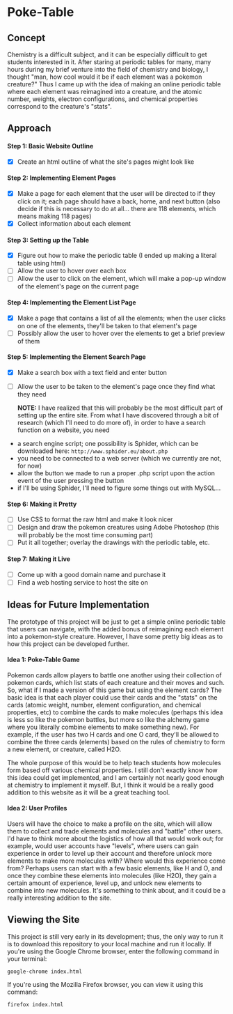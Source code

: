 # Poke-Table
## Concept 
Chemistry is a difficult subject, and it can be especially difficult to get students interested in it. After staring at periodic tables for many, many hours during my brief venture into the field of chemistry and biology, I thought "man, how cool would it be if each element was a pokemon creature?" Thus I came up with the idea of making an online periodic table where each element was reimagined into a creature, and the atomic number, weights, electron configurations, and chemical properties correspond to the creature's "stats". 

## Approach
#### Step 1: Basic Website Outline
- [x] Create an html outline of what the site's pages might look like 
#### Step 2: Implementing Element Pages
- [x] Make a page for each element that the user will be directed to if they click on it; each page should have a back, home, and next button (also decide if this is necessary to do at all... there are 118 elements, which means making 118 pages)
- [x] Collect information about each element
#### Step 3: Setting up the Table
- [x] Figure out how to make the periodic table (I ended up making a literal table using html)
- [ ] Allow the user to hover over each box 
- [ ] Allow the user to click on the element, which will make a pop-up window of the element's page on the current page
#### Step 4: Implementing the Element List Page
- [x] Make a page that contains a list of all the elements; when the user clicks on one of the elements, they'll be taken to that element's page
- [ ] Possibly allow the user to hover over the elements to get a brief preview of them 
#### Step 5: Implementing the Element Search Page
- [x] Make a search box with a text field and enter button
- [ ] Allow the user to be taken to the element's page once they find what they need 
  
  **NOTE:** I have realized that this will probably be the most difficult part of setting up the entire site. From what I have discovered through a bit of research (which I'll need to do more of), in order to have a search function on a website, you need
- a search engine script; one possibility is Sphider, which can be downloaded here: ```http://www.sphider.eu/about.php```
- you need to be connected to a web server (which we currently are not, for now)
- allow the button we made to run a proper .php script upon the action event of the user pressing the button
- if I'll be using Sphider, I'll need to figure some things out with MySQL...

#### Step 6: Making it Pretty 
- [ ] Use CSS to format the raw html and make it look nicer 
- [ ] Design and draw the pokemon creatures using Adobe Photoshop (this will probably be the most time consuming part)
- [ ] Put it all together; overlay the drawings with the periodic table, etc. 
#### Step 7: Making it Live 
- [ ] Come up with a good domain name and purchase it 
- [ ] Find a web hosting service to host the site on  

## Ideas for Future Implementation
The prototype of this project will be just to get a simple online periodic table that users can navigate, with the added bonus of reimagining each element into a pokemon-style creature. However, I have some pretty big ideas as to how this project can be developed further. 
#### Idea 1: Poke-Table Game
Pokemon cards allow players to battle one another using their collection of pokemon cards, which list stats of each creature and their moves and such. So, what if I made a version of this game but using the element cards? The basic idea is that each player could use their cards and the "stats" on the cards (atomic weight, number, element configuration, and chemical properties, etc) to combine the cards to make molecules (perhaps this idea is less so like the pokemon battles, but more so like the alchemy game where you literally combine elements to make something new). For example, if the user has two H cards and one O card, they'll be allowed to combine the three cards (elements) based on the rules of chemistry to form a new element, or creature, called H2O. 

The whole purpose of this would be to help teach students how molecules form based off various chemical properties. I still don't exactly know how this idea could get implemented, and I am certainly not nearly good enough at chemistry to implement it myself. But, I think it would be a really good addition to this website as it will be a great teaching tool.

#### Idea 2: User Profiles
Users will have the choice to make a profile on the site, which will allow them to collect and trade elements and molecules and "battle" other users. I'd have to think more about the logistics of how all that would work out; for example, would user accounts have "levels", where users can gain experience in order to level up their account and therefore unlock more elements to make more molecules with? Where would this experience come from? Perhaps users can start with a few basic elements, like H and O, and once they combine these elements into molecules (like H2O), they gain a certain amount of experience, level up, and unlock new elements to combine into new molecules. It's something to think about, and it could be a really interesting addition to the site.

## Viewing the Site 
This project is still very early in its development; thus, the only way to run it is to download this repository to your local machine and run it locally. If you're using the Google Chrome browser, enter the following command in your terminal:
```
google-chrome index.html 
```
If you're using the Mozilla Firefox browser, you can view it using this command:
```
firefox index.html 
```
